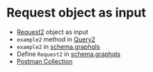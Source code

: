 # Request object as input
* [Request2](Request2.java) object as input
* `example2` method in [Query2](Query2.java)
* `example2` in [schema.graphqls](../../../../resources/schema.graphqls)
* Define `Request2` in [schema.graphqls](../../../../resources/schema.graphqls)
* [Postman Collection](example2.postman_collection.json)